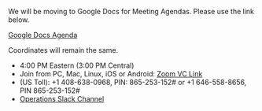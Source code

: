 We will be moving to Google Docs for Meeting Agendas. Please use the link below.

[Google Docs Agenda](https://docs.google.com/document/d/1fK98f4O2rYQ5OmbGOdIEavskY3Uv5DqIUNQMICUQ21c/edit#heading=h.m1qdh34c82ao)

Coordinates will remain the same.

   * 4:00 PM Eastern (3:00 PM Central)
   * Join from PC, Mac, Linux, iOS or Android: [Zoom VC Link](https://IU.zoom.us/j/865253152)
   * (US Toll): +1 408-638-0968, PIN: 865-253-152# or +1 646-558-8656, PIN 865-253-152#
   * [Operations Slack Channel](https://opensciencegrid.slack.com/messages/C5GAYBGA0/)

